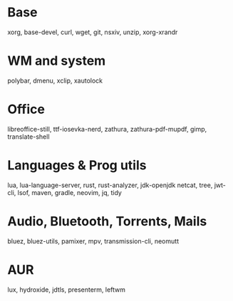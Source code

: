# Base
xorg, base-devel, curl, wget, git, nsxiv, unzip, xorg-xrandr

# WM and system
polybar, dmenu, xclip, xautolock

# Office
libreoffice-still, ttf-iosevka-nerd, zathura, zathura-pdf-mupdf, gimp, translate-shell

# Languages & Prog utils
lua, lua-language-server, rust, rust-analyzer, jdk-openjdk
netcat, tree, jwt-cli, lsof, maven, gradle, neovim, jq, tidy

# Audio, Bluetooth, Torrents, Mails
bluez, bluez-utils, pamixer, mpv, transmission-cli, neomutt

# AUR
lux, hydroxide, jdtls, presenterm, leftwm
